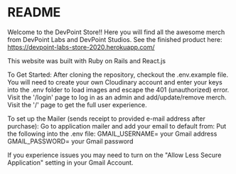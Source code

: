 # README

Welcome to the DevPoint Store!! 
Here you will find all the awesome merch from DevPoint Labs and DevPoint Studios.
See the finished product here: https://devpoint-labs-store-2020.herokuapp.com/

This website was built with Ruby on Rails and React.js

To Get Started:
After cloning the repository, checkout the .env.example file.
You will need to create your own Cloudinary account and enter your keys into the .env folder to load images and escape the 401 (unauthorized) error.
Visit the '/login' page to log in as an admin and add/update/remove merch.
Visit the '/' page to get the full user experience.

To set up the Mailer (sends receipt to provided e-mail address after purchase):
Go to application mailer and add your email to default from:
   Put the following into the .env file:
      GMAIL_USERNAME= your Gmail address
      GMAIL_PASSWORD= your Gmail password 

If you experience issues you may need to turn on the "Allow Less Secure Application" setting in your Gmail Account.
